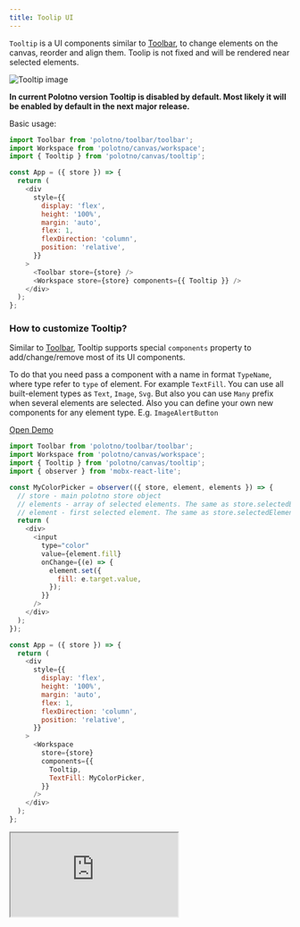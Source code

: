 ```yaml
---
title: Toolip UI
---
```


`Tooltip` is a UI components similar to [Toolbar](/docs/toolbar), to change elements on the canvas, reorder and align them. Toolip is not fixed and will be rendered near selected elements.

![Tooltip image](/img/tooltip.png)

**In current Polotno version Tooltip is disabled by default. Most likely it will be enabled by default in the next major release.**

Basic usage:

```js
import Toolbar from 'polotno/toolbar/toolbar';
import Workspace from 'polotno/canvas/workspace';
import { Tooltip } from 'polotno/canvas/tooltip';

const App = ({ store }) => {
  return (
    <div
      style={{
        display: 'flex',
        height: '100%',
        margin: 'auto',
        flex: 1,
        flexDirection: 'column',
        position: 'relative',
      }}
    >
      <Toolbar store={store} />
      <Workspace store={store} components={{ Tooltip }} />
    </div>
  );
};
```

### How to customize Tooltip?

Similar to [Toolbar](/docs/toolbar), Tooltip supports special `components` property to add/change/remove most of its UI components.

To do that you need pass a component with a name in format `TypeName`, where type refer to `type` of element. For example `TextFill`. You can use all built-element types as `Text`, `Image`, `Svg`. But also you can use `Many` prefix when several elements are selected. Also you can define your own new components for any element type. E.g. `ImageAlertButton`

<p><a className="button button--primary" href="https://codesandbox.io/s/github/polotno-project/polotno-site/tree/source/examples/polotno-tooltip" target="_blank">Open Demo</a></p>

```js
import Toolbar from 'polotno/toolbar/toolbar';
import Workspace from 'polotno/canvas/workspace';
import { Tooltip } from 'polotno/canvas/tooltip';
import { observer } from 'mobx-react-lite';

const MyColorPicker = observer(({ store, element, elements }) => {
  // store - main polotno store object
  // elements - array of selected elements. The same as store.selectedElements
  // element - first selected element. The same as store.selectedElements[0]
  return (
    <div>
      <input
        type="color"
        value={element.fill}
        onChange={(e) => {
          element.set({
            fill: e.target.value,
          });
        }}
      />
    </div>
  );
});

const App = ({ store }) => {
  return (
    <div
      style={{
        display: 'flex',
        height: '100%',
        margin: 'auto',
        flex: 1,
        flexDirection: 'column',
        position: 'relative',
      }}
    >
      <Workspace
        store={store}
        components={{
          Tooltip,
          TextFill: MyColorPicker,
        }}
      />
    </div>
  );
};
```

<iframe
    src="https://codesandbox.io/embed/github/polotno-project/polotno-site/tree/source/examples/polotno-tooltip?fontsize=14&hidenavigation=1&theme=dark&view=preview"
    style={{
      width: '100%',
      height: '700px',
      border: 0,
      overflow: 'hidden',
    }}
    title="Polotno demo"
    allow="geolocation; microphone; camera; midi; vr; accelerometer; gyroscope; payment; ambient-light-sensor; encrypted-media; usb"
    sandbox="allow-modals allow-forms allow-popups allow-scripts allow-same-origin allow-downloads"
  ></iframe>
